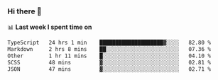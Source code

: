 ### Hi there 👋

<!--
**DBvc/DBvc** is a ✨ _special_ ✨ repository because its `README.md` (this file) appears on your GitHub profile.

Here are some ideas to get you started:

- 🔭 I’m currently working on ...
- 🌱 I’m currently learning ...
- 👯 I’m looking to collaborate on ...
- 🤔 I’m looking for help with ...
- 💬 Ask me about ...
- 📫 How to reach me: ...
- 😄 Pronouns: ...
- ⚡ Fun fact: ...
-->

📊 **Last week I spent time on**
<!--START_SECTION:waka-->

```txt
TypeScript   24 hrs 1 min    ████████████████████▓░░░░   82.80 %
Markdown     2 hrs 8 mins    ██░░░░░░░░░░░░░░░░░░░░░░░   07.36 %
Other        1 hr 11 mins    █░░░░░░░░░░░░░░░░░░░░░░░░   04.10 %
SCSS         48 mins         ▓░░░░░░░░░░░░░░░░░░░░░░░░   02.81 %
JSON         47 mins         ▓░░░░░░░░░░░░░░░░░░░░░░░░   02.71 %
```

<!--END_SECTION:waka-->
